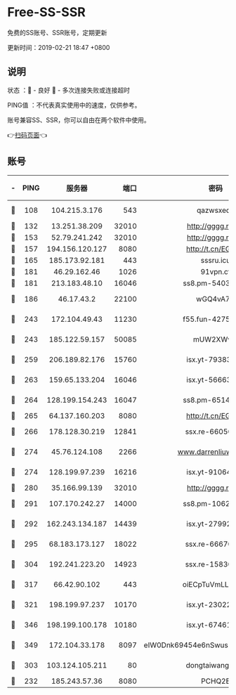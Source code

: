 # Free-SS-SSR

免费的SS账号、SSR账号，定期更新

更新时间：2019-02-21 18:47 +0800

## 说明

状态     ：🙂 - 良好 🙁 - 多次连接失败或连接超时

PING值   ：不代表真实使用中的速度，仅供参考。

账号兼容SS、SSR，你可以自由在两个软件中使用。

👉[扫码页面](https://liesauer.github.io/free-ss-ssr.github.io/)👈

## 账号

|-|PING|服务器|端口|密码|加密方式|区域|
|:----:|:----:|:-----:|-----:|:----:|:----:|:----:|
|🙂|108|104.215.3.176|543|qazwsxedc|aes-256-gcm|JP|
|🙂|132|13.251.38.209|32010|http://gggg.rocks|chacha20|SG|
|🙂|153|52.79.241.242|32010|http://gggg.rocks|chacha20|KR|
|🙂|157|194.156.120.127|8080|http://t.cn/EGJIyrl|rc4-md5|RU|
|🙂|165|185.173.92.181|443|sssru.icu|rc4-md5|RU|
|🙂|181|46.29.162.46|1026|91vpn.cf|rc4-md5|RU|
|🙂|181|213.183.48.10|16046|ss8.pm-54030489|rc4-md5|RU|
|🙂|186|46.17.43.2|22100|wGQ4vA7D|aes-256-gcm|RU|
|🙂|243|172.104.49.43|11230|f55.fun-42754708|aes-256-cfb|SG|
|🙂|243|185.122.59.157|50085|mUW2XWw8|aes-256-cfb|GB|
|🙂|259|206.189.82.176|15760|isx.yt-79383778|aes-256-cfb|SG|
|🙂|263|159.65.133.204|16046|isx.yt-56663689|aes-256-cfb|SG|
|🙂|264|128.199.154.243|16047|ss8.pm-65144282|aes-256-cfb|SG|
|🙂|265|64.137.160.203|8080|http://t.cn/EGJIyrl|rc4-md5|CA|
|🙂|266|178.128.30.219|12841|ssx.re-66050306|aes-256-cfb|SG|
|🙂|274|45.76.124.108|2266|www.darrenliuwei.com|aes-256-cfb|AU|
|🙂|274|128.199.97.239|16216|isx.yt-91064891|aes-256-cfb|SG|
|🙂|280|35.166.99.139|32010|http://gggg.rocks|chacha20|US|
|🙂|291|107.170.242.27|14000|ss8.pm-10628623|aes-256-cfb|US|
|🙂|292|162.243.134.187|14439|isx.yt-27992961|aes-256-cfb|US|
|🙂|295|68.183.173.127|18022|ssx.re-66670067|aes-256-cfb|US|
|🙂|304|192.241.223.20|14923|ssx.re-15830035|aes-256-cfb|US|
|🙂|317|66.42.90.102|443|oiECpTuVmLLxk4Ts|aes-256-cfb|US|
|🙂|321|198.199.97.237|10170|isx.yt-23022296|aes-256-cfb|US|
|🙂|346|198.199.100.178|10180|isx.yt-67461741|aes-256-cfb|US|
|🙂|349|172.104.33.178|8097|eIW0Dnk69454e6nSwuspv9DmS201tQ0D|aes-256-cfb|SG|
|🙂|303|103.124.105.211|80|dongtaiwang.com|aes-256-cfb|US|
|🙁|232|185.243.57.36|8080|PCHQ2E|rc4-md5|US|
